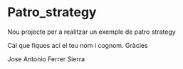 Patro_strategy
==============

Nou projecte per a realitzar un exemple de patro strategy

Cal que fiques ací el teu nom i cognom. Gràcies

Jose Antonio Ferrer Sierra
